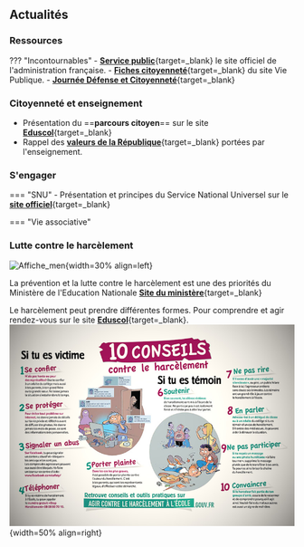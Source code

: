 ## Actualités


### Ressources
??? "Incontournables"
    - [**Service public**](https://www.service-public.fr/){target=_blank} le site officiel de l'administration française.
    - [**Fiches citoyenneté**](https://www.vie-publique.fr/fiches/citoyennete){target=_blank} du site Vie Publique.
    - [**Journée Défense et Citoyenneté**](https://presaje.sga.defense.gouv.fr/){target=_blank}

### Citoyenneté et enseignement
- Présentation du ==**parcours citoyen**== sur le site [**Eduscol**](https://www.education.gouv.fr/le-parcours-citoyen-5993){target=_blank}
- Rappel des [**valeurs de la République**](https://www.reseau-canope.fr/valeurs-de-la-republique.html){target=_blank} portées par l'enseignement.


### S'engager

=== "SNU"
    - Présentation et principes du Service National Universel sur le [**site officiel**](https://www.snu.gouv.fr/){target=_blank}
    
=== "Vie associative"


### Lutte contre le harcèlement

![Affiche_men](./images/affiche_harcèlement.jpg "Affiche_harcèlement"){width=30% align=left}

La prévention et la lutte contre le harcèlement est une des priorités du Ministère de l'Education Nationale [**Site du ministère**](https://www.education.gouv.fr/lutte-contre-le-harcelement-l-ecole-289530){target=_blank}

Le harcèlement peut prendre différentes formes. Pour comprendre et agir rendez-vous sur le site [**Eduscol**](https://eduscol.education.fr/974/le-harcelement-entre-eleves){target=_blank}.
![Conseils](./images/affiche_10_conseils.jpg "10 conseils"){width=50% align=right}






